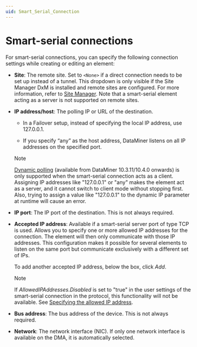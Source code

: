 ```yaml
---
uid: Smart_Serial_Connection
---
```


# Smart-serial connections

For smart-serial connections, you can specify the following connection settings while creating or editing an element:

- **Site**: The remote site. Set to `<None>` if a direct connection needs to be set up instead of a tunnel. This dropdown is only visible if the Site Manager DxM is installed and remote sites are configured. For more information, refer to [Site Manager](xref:SiteManager_DxM). Note that a smart-serial element acting as a server is not supported on remote sites.

- **IP address/host**: The polling IP or URL of the destination.

  - In a Failover setup, instead of specifying the local IP address, use 127.0.0.1.

  - If you specify “any” as the host address, DataMiner listens on all IP addresses on the specified port.

  > [!NOTE]
  > [Dynamic polling](xref:ConnectionsSmartSerialDynamicPolling) (available from DataMiner 10.3.11/10.4.0 onwards<!--RN 37404-->) is only supported when the smart-serial connection acts as a client. Assigning IP addresses like "127.0.0.1" or "any" makes the element act as a server, and it cannot switch to client mode without stopping first. Also, trying to assign a value like "127.0.0.1" to the dynamic IP parameter at runtime will cause an error.

- **IP port**: The IP port of the destination. This is not always required.

- **Accepted IP address**: Available if a smart-serial server port of type TCP is used. Allows you to specify one or more allowed IP addresses for the connection. The element will then only communicate with those IP addresses. This configuration makes it possible for several elements to listen on the same port but communicate exclusively with a different set of IPs.

  To add another accepted IP address, below the box, click *Add*.

  > [!NOTE]
  > If *AllowedIPAddresses.Disabled* is set to "true" in the user settings of the smart-serial connection in the protocol, this functionality will not be available. See [Specifying the allowed IP address](xref:ConnectionsSmartSerialServer#specifying-the-allowed-ip-addresses).

- **Bus address**: The bus address of the device. This is not always required.

- **Network**: The network interface (NIC). If only one network interface is available on the DMA, it is automatically selected.
